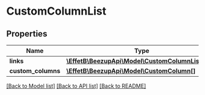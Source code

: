 # CustomColumnList

## Properties
Name | Type | Description | Notes
------------ | ------------- | ------------- | -------------
**links** | [**\EffetB\BeezupApi\Model\CustomColumnListLinks**](CustomColumnListLinks.md) |  | 
**custom_columns** | [**\EffetB\BeezupApi\Model\CustomColumn[]**](CustomColumn.md) |  | 

[[Back to Model list]](../README.md#documentation-for-models) [[Back to API list]](../README.md#documentation-for-api-endpoints) [[Back to README]](../README.md)


